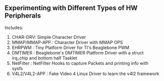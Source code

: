 ## Experimenting with Different Types of HW Peripherals 

Includes:

1. CHAR-DRV: Simple Character Driver<br>
2. MMAP/MMAP-APP : Character Driver with MMAP OPS<br>
3. EHRPWM : Tiny Platform Driver for TI's Beaglebone PWM<br>
4. DMTIMER : Beaglebone's DMTIMER Platform Driver with a struct irq_chip and bottom half Tasklet <br>
5. NetFilter : NetFilter Hooks to capture Packets and printing info with sysfs
6. V4L2/V4L2-APP : Fake Video 4 Linux Driver to learn the v4l2 framework

